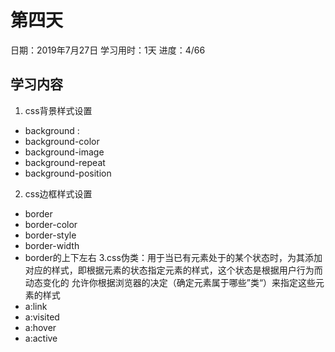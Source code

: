 # 第四天
日期：2019年7月27日
学习用时：1天
进度：4/66

## 学习内容
1. css背景样式设置
+ background :
+ background-color
+ background-image
+ background-repeat
+ background-position
2. css边框样式设置
+ border
+ border-color
+ border-style
+ border-width
+ border的上下左右
3.css伪类：用于当已有元素处于的某个状态时，为其添加对应的样式，即根据元素的状态指定元素的样式，这个状态是根据用户行为而动态变化的
		  允许你根据浏览器的决定（确定元素属于哪些”类“）来指定这些元素的样式
+ a:link
+ a:visited
+ a:hover
+ a:active






